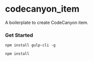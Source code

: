 # codecanyon_item
A boilerplate to create CodeCanyon item.

### Get Started
`npm install gulp-cli -g`

`npm install`